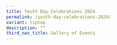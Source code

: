 ```yaml
---
title: Youth Day Celebrations 2024
permalink: /youth-day-celebrations-2024/
variant: tiptap
description: ""
third_nav_title: Gallery of Events
---
```

